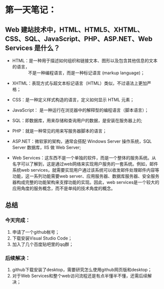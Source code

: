 # 第一天笔记：
## Web 建站技术中，HTML、HTML5、XHTML、CSS、SQL、JavaScript、PHP、ASP.NET、Web Services 是什么？
- HTML：是一种用于描述如何组织和链接文本、图形以及包含其他信息的文本的语言，<br/>
&nbsp;&nbsp;&nbsp;&nbsp;&nbsp;&nbsp;&nbsp;&nbsp;&nbsp;&nbsp;&nbsp;&nbsp;&nbsp;不是一种编程语言，而是一种标记语言 (markup language)；
        
- XHTML：表现方式与超文本标记语言（HTML）类似，不过语法上更加严格；

- CSS：是一种定义样式构造的语言，定义如何显示 HTML 元素；

- JavaScript： 是一种运行在浏览器中的解释型的编程语言（脚本语言）；

- SQL：即数据库，用来存储和查询用户的数据，是安装在服务器上的;

- PHP：就是一种常见的用来写服务器脚本的语言；

- ASP.NET：微软家的架构，通常会搭配 Windows Server 操作系统，SQL Server 数据库，IIS 做 Web Server;

- Web Services：这东西不是一个单独的软件，而是一个整体的服务系统。从名字可以了解到，这是通过web网络来实现用户服务的一套系统。例如，邮件系统web services，就需要实现用户通过该系统可以收发邮件处理邮件内容等功能，这一系列功能需要web server、应用服务器、数据库服务器、安全服务器构成完整的功能架构来支撑功能的实现。因此，web services是一个较大的应用角度的服务概念，而不是单纯的技术角度的概念。


## 总结
### 今天完成：
1. 申请了一个github帐号；
2. 下载安装Visual Studio Code；
3. 加入了几个百度贴吧里的qq群；

### 后续解决：
1. github下载安装了desktop，需要研究怎么使用github网页版和desktop；
2. 对于Web Services和整个web访问流程还是有点半懂半不懂，还需后续解决；
